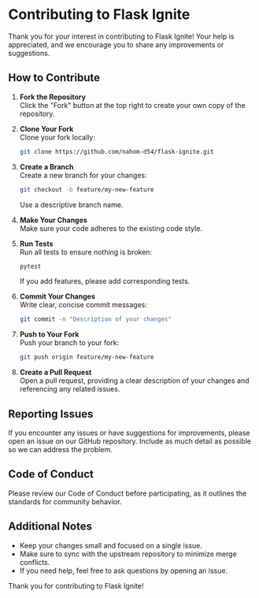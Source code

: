 # Contributing to Flask Ignite

Thank you for your interest in contributing to Flask Ignite! Your help is appreciated, and we encourage you to share any improvements or suggestions.

## How to Contribute

1. **Fork the Repository**  
   Click the "Fork" button at the top right to create your own copy of the repository.

2. **Clone Your Fork**  
   Clone your fork locally:

   ```sh
   git clone https://github.com/nahom-d54/flask-ignite.git
   ```

3. **Create a Branch**  
   Create a new branch for your changes:

   ```sh
   git checkout -b feature/my-new-feature
   ```

   Use a descriptive branch name.

4. **Make Your Changes**  
   Make sure your code adheres to the existing code style.

5. **Run Tests**  
   Run all tests to ensure nothing is broken:

   ```sh
   pytest
   ```

   If you add features, please add corresponding tests.

6. **Commit Your Changes**  
   Write clear, concise commit messages:

   ```sh
   git commit -m "Description of your changes"
   ```

7. **Push to Your Fork**  
   Push your branch to your fork:

   ```sh
   git push origin feature/my-new-feature
   ```

8. **Create a Pull Request**  
   Open a pull request, providing a clear description of your changes and referencing any related issues.

## Reporting Issues

If you encounter any issues or have suggestions for improvements, please open an issue on our GitHub repository. Include as much detail as possible so we can address the problem.

## Code of Conduct

Please review our Code of Conduct before participating, as it outlines the standards for community behavior.

## Additional Notes

- Keep your changes small and focused on a single issue.
- Make sure to sync with the upstream repository to minimize merge conflicts.
- If you need help, feel free to ask questions by opening an issue.

Thank you for contributing to Flask Ignite!
